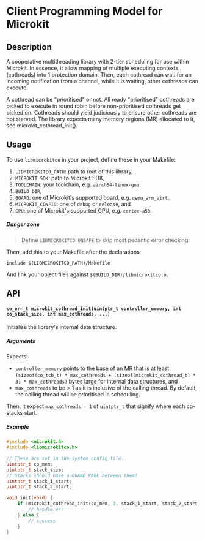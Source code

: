 # Client Programming Model for Microkit

## Description
A cooperative multithreading library with 2-tier scheduling for use within Microkit. In essence, it allow mapping of multiple executing contexts (cothreads) into 1 protection domain. Then, each cothread can wait for an incoming notification from a channel, while it is waiting, other cothreads can execute. 

A cothread can be "prioritised" or not. All ready "prioritised" cothreads are picked to execute in round robin before non-prioritised cothreads get picked on. Cothreads should yield judiciously to ensure other cothreads are not starved. The library expects many memory regions (MR) allocated to it, see microkit_cothread_init().

## Usage
To use `libmicrokitco` in your project, define these in your Makefile:
1. `LIBMICROKITCO_PATH`: path to root of this library,
2. `MICROKIT_SDK`: path to Microkit SDK,
3. `TOOLCHAIN`: your toolchain, e.g. `aarch64-linux-gnu`,
4. `BUILD_DIR`,
5. `BOARD`: one of Microkit's supported board, e.g. `qemu_arm_virt`,
6. `MICROKIT_CONFIG`: one of `debug` or `release`, and
7. `CPU`: one of Microkit's supported CPU, e.g. `cortex-a53`.

##### Danger zone
> Define `LIBMICROKITCO_UNSAFE` to skip most pedantic error checking.

Then, add this to your Makefile after the declarations:
```
include $(LIBMICROKITCO_PATH)/Makefile
```

And link your object files against `$(BUILD_DIR)/libmicrokitco.o`.

## API
#### `co_err_t microkit_cothread_init(uintptr_t controller_memory, int co_stack_size, int max_cothreads, ...)`
Initialise the library's internal data structure.
##### Arguments
Expects:
- `controller_memory` points to the base of an MR that is at least:
`(sizeof(co_tcb_t) * max_cothreads + (sizeof(microkit_cothread_t) * 3) * max_cothreads)` bytes large for internal data structures, and
- `max_cothreads` to be > 1 as it is inclusive of the calling thread. By default, the calling thread will be prioritised in scheduling.

Then, it expect `max_cothreads - 1` of `uintptr_t` that signify where each co-stacks start.

##### Example
```C
#include <microkit.h>
#include <libmicrokitco.h>

// These are set in the system config file.
uintptr_t co_mem;
uintptr_t stack_size;
// Stacks should have a GUARD PAGE between them!
uintptr_t stack_1_start;
uintptr_t stack_2_start;

void init(void) {
    if (microkit_cothread_init(co_mem, 3, stack_1_start, stack_2_start) != MICROKITCO_NOERR) {
        // handle err
    } else {
        // success
    }
}
```